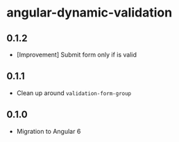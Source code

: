 # angular-dynamic-validation

## 0.1.2
* [Improvement] Submit form only if is valid

## 0.1.1
* Clean up around `validation-form-group`

## 0.1.0
* Migration to Angular 6
